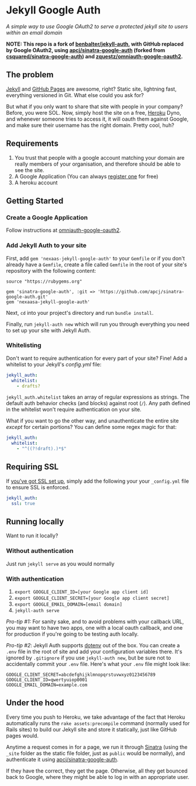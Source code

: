 # Jekyll Google Auth

*A simple way to use Google OAuth2 to serve a protected jekyll site to users within an email domain*

**NOTE: This repo is a fork of [benbalter/jekyll-auth](https://github.com/benbalter/jekyll-auth), with GitHub replaced by Google OAuth2, using
[apcj/sinatra-google-auth](https://github.com/apcj/sinatra-google-auth) (forked from [csquared/sinatra-google-auth](https://github.com/csquared/sinatra-google-auth)) and [zquestz/omniauth-google-oauth2](https://github.com/zquestz/omniauth-google-oauth2).**

## The problem

[Jekyll](http://github.com/mojombo/jekyll) and [GitHub Pages](http://pages.github.com) are awesome, right? Static site, lightning fast, everything versioned in Git. What else could you ask for?

But what if you only want to share that site with people in your company? Before, you were SOL. Now, simply host the site on a free, [Heroku](http://heroku.com) Dyno, and whenever someone tries to access it, it will oauth them against Google, and make sure their username has the right domain. Pretty cool, huh?

## Requirements

1. You trust that people with a google account matching your domain are really members
   of your organisation, and therefore should be able to see the site.
2. A Google Application (You can always [register one](https://console.developers.google.com/project) for free)
3. A heroku account

## Getting Started

### Create a Google Application

Follow instructions at [omniauth-google-oauth2](https://github.com/zquestz/omniauth-google-oauth2#google-api-setup).

### Add Jekyll Auth to your site

First, add `gem 'nexaas-jekyll-google-auth'` to your `Gemfile` or if you don't already have a `Gemfile`, create a file called `Gemfile` in the root of your site's repository with the following content:

```
source "https://rubygems.org"

gem 'sinatra-google-auth', :git => 'https://github.com/apcj/sinatra-google-auth.git'
gem 'nexaasa-jekyll-google-auth'
```

Next, `cd` into your project's directory and run `bundle install`.

Finally, run `jekyll-auth new` which will run you through everything you need to set up your site with Jekyll Auth.

### Whitelisting

Don't want to require authentication for every part of your site? Fine! Add a whitelist to your Jekyll's *_config.yml_* file:

```yaml
jekyll_auth:
  whitelist:
    - drafts?
```

`jekyll_auth.whitelist` takes an array of regular expressions as strings. The default auth behavior checks (and blocks) against root (`/`). Any path defined in the whitelist won't require authentication on your site.

What if you want to go the other way, and unauthenticate the entire site _except_ for certain portions? You can define some regex magic for that:

```yaml
jekyll_auth:
  whitelist:
    - "^((?!draft).)*$"
```

## Requiring SSL

If [you've got SSL set up](https://devcenter.heroku.com/articles/ssl-endpoint), simply add the following your your `_config.yml` file to ensure SSL is enforced.

```yaml
jekyll_auth:
  ssl: true
```

## Running locally

Want to run it locally?

### Without authentication

Just run `jekyll serve` as you would normally

### With authentication

1. `export GOOGLE_CLIENT_ID=[your Google app client id]`
2. `export GOOGLE_CLIENT_SECRET=[your Google app client secret]`
3. `export GOOGLE_EMAIL_DOMAIN=[email domain]`
4. `jekyll-auth serve`

*Pro-tip #1:* For sanity sake, and to avoid problems with your callback URL, you may want to have two apps, one with a local oauth callback, and one for production if you're going to be testing auth locally.

*Pro-tip #2*: Jekyll Auth supports [dotenv](https://github.com/bkeepers/dotenv) out of the box. You can create a `.env` file in the root of site and add your configuration variables there. It's ignored by `.gitignore` if you use `jekyll-auth new`, but be sure not to accidentally commit your `.env` file. Here's what your `.env` file might look like:

```
GOOGLE_CLIENT_SECRET=abcdefghijklmnopqrstuvwxyz0123456789
GOOGLE_CLIENT_ID=qwertyuiop0001
GOOGLE_EMAIL_DOMAIN=example.com
```

## Under the hood

Every time you push to Heroku, we take advantage of the fact that Heroku
automatically runs the `rake assets:precompile` command (normally used
for Rails sites) to build our Jekyll site and store it statically,
just like GitHub pages would.

Anytime a request comes in for a page, we run it through
[Sinatra](http://www.sinatrarb.com/) (using the `_site` folder as the static
file folder, just as `public` would be normally), and authenticate it using [apcj/sinatra-google-auth](https://github.com/apcj/sinatra-google-auth).

If they have the correct, they get the page. Otherwise, all they get bounced
back to Google, where they might be able to log in with an appropriate user.
